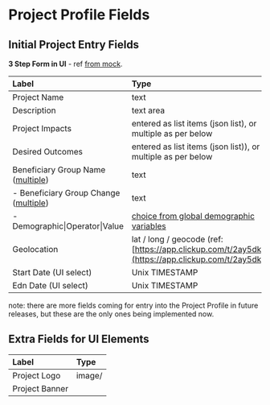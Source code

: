# Project Profile Fields

## Initial Project Entry Fields

**3 Step Form in UI** - ref [from mock](https://www.figma.com/proto/N9yF8ph0Ie3lOtFjgxryaM/v5-WebApp?kind=&node-id=262%3A5388&scaling=min-zoom).

| Label | Type | Req'd |
| :--- | :--- | :--- |
| Project Name | text | \* |
| Description | text area | \* |
| Project Impacts | entered as list items \(json list\), or multiple as per below | \* |
| Desired Outcomes | entered as list items \(json list\)\), or multiple as per below | \* |
| Beneficiary Group Name \([multiple](https://www.figma.com/proto/N9yF8ph0Ie3lOtFjgxryaM/v5-WebApp?kind=&node-id=262%3A5388&scaling=min-zoom)\) | text |  |
|  - Beneficiary Group Change \([multiple](https://www.figma.com/proto/N9yF8ph0Ie3lOtFjgxryaM/v5-WebApp?kind=&node-id=262%3A6047&scaling=min-zoom)\) | text |  |
|  - Demographic\|Operator\|Value | [choice from global demographic variables](https://www.figma.com/proto/N9yF8ph0Ie3lOtFjgxryaM/v5-WebApp?kind=&node-id=262%3A5926&scaling=min-zoom) |  |
| Geolocation | lat / long / geocode  \(ref: [https://app.clickup.com/t/2ay5dk](https://app.clickup.com/t/2ay5dk)\) |  |
| Start Date \(UI select\) | Unix TIMESTAMP |  |
| Edn Date \(UI select\) | Unix TIMESTAMP |  |

note: there are more fields coming for entry into the Project Profile in future releases, but these are the only ones being implemented now.

## Extra Fields for UI Elements

| Label | Type |
| :--- | :--- |
| Project Logo | image/ |
| Project Banner |  |

